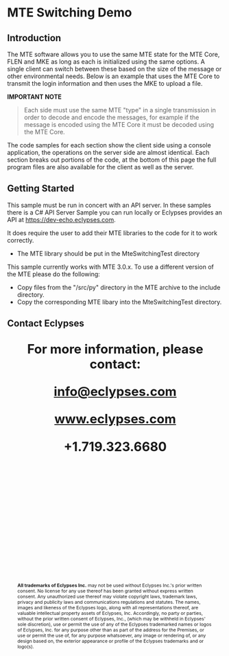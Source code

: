 # MTE Switching Demo    

## Introduction
The MTE software allows you to use the same MTE state for the MTE Core, FLEN and MKE as long as each is initialized using the same options. A single client can switch between these based on the size of the message or other environmental needs. Below is an example that uses the MTE Core to transmit the login information and then uses the MKE to upload a file.

**IMPORTANT NOTE**
>Each side must use the same MTE "type" in a single transmission in order to decode and encode the messages, for example if the message is encoded using the MTE Core it must be decoded using the MTE Core.

The code samples for each section show the client side using a console application, the operations on the server side are almost identical. Each section breaks out portions of the code, at the bottom of this page the full program files are also available for the client as well as the server.

## Getting Started
This sample must be run in concert with an API server. In these samples there is a C# API Server Sample you can run locally or Eclypses provides an API at https://dev-echo.eclypses.com. 

It does require the user to add their MTE libraries to the code for it to work correctly. 

 - The MTE library should be put in the MteSwitchingTest directory

This sample currently works with MTE 3.0.x. To use a different version of the MTE please do the following:

  - Copy files from the "/src/py" directory in the MTE archive to the include directory.
  - Copy the corresponding MTE libary into the MteSwitchingTest directory.

<div style="page-break-after: always; break-after: page;"></div>

## Contact Eclypses

<p align="center" style="font-weight: bold; font-size: 22pt;">For more information, please contact:</p>
<p align="center" style="font-weight: bold; font-size: 22pt;"><a href="mailto:info@eclypses.com">info@eclypses.com</a></p>
<p align="center" style="font-weight: bold; font-size: 22pt;"><a href="https://www.eclypses.com">www.eclypses.com</a></p>
<p align="center" style="font-weight: bold; font-size: 22pt;">+1.719.323.6680</p>

<p style="font-size: 8pt; margin-bottom: 0; margin: 300px 24px 30px 24px; " >
<b>All trademarks of Eclypses Inc.</b> may not be used without Eclypses Inc.'s prior written consent. No license for any use thereof has been granted without express written consent. Any unauthorized use thereof may violate copyright laws, trademark laws, privacy and publicity laws and communications regulations and statutes. The names, images and likeness of the Eclypses logo, along with all representations thereof, are valuable intellectual property assets of Eclypses, Inc. Accordingly, no party or parties, without the prior written consent of Eclypses, Inc., (which may be withheld in Eclypses' sole discretion), use or permit the use of any of the Eclypses trademarked names or logos of Eclypses, Inc. for any purpose other than as part of the address for the Premises, or use or permit the use of, for any purpose whatsoever, any image or rendering of, or any design based on, the exterior appearance or profile of the Eclypses trademarks and or logo(s).
</p>